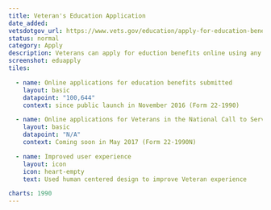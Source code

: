 ```yaml
---
title: Veteran's Education Application
date_added:
vetsdotgov_url: https://www.vets.gov/education/apply-for-education-benefits/
status: normal
category: Apply
description: Veterans can apply for eduction benefits online using any mobile device
screenshot: eduapply
tiles:

  - name: Online applications for education benefits submitted
    layout: basic
    datapoint: "100,644"
    context: since public launch in November 2016 (Form 22-1990)

  - name: Online applications for Veterans in the National Call to Service programs
    layout: basic
    datapoint: "N/A"
    context: Coming soon in May 2017 (Form 22-1990N)

  - name: Improved user experience
    layout: icon
    icon: heart-empty
    text: Used human centered design to improve Veteran experience

charts: 1990
---
```

